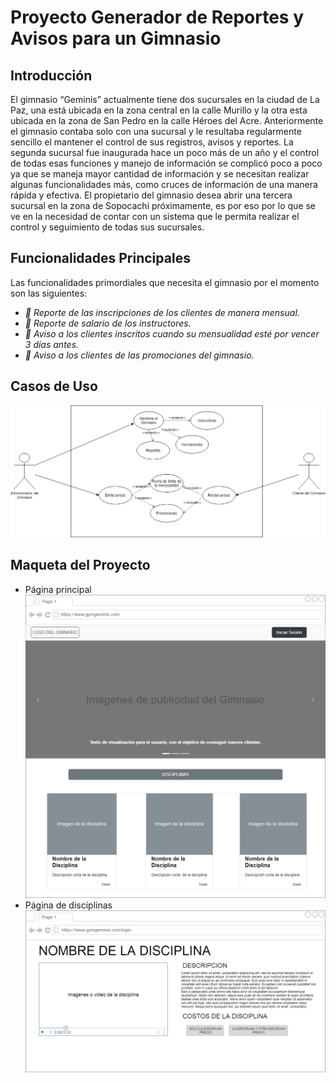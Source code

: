 # Proyecto Generador de Reportes y Avisos para un Gimnasio
## Introducción
El gimnasio “Geminis” actualmente tiene dos sucursales en la ciudad de La Paz, una está ubicada en la zona central en la calle Murillo y la otra esta ubicada en la zona de San Pedro en la calle Héroes del Acre.
Anteriormente el gimnasio contaba solo con una sucursal y le resultaba regularmente sencillo el mantener el control de sus registros, avisos y reportes. La segunda sucursal fue inaugurada hace un poco más de un año y el control de todas esas funciones y manejo de información se complicó poco a poco ya que se maneja mayor cantidad de información y se necesitan realizar algunas funcionalidades más, como cruces de información de una manera rápida y efectiva.
El propietario del gimnasio desea abrir una tercera sucursal en la zona de Sopocachi próximamente, es por eso por lo que se ve en la necesidad de contar con un sistema que le permita realizar el control y seguimiento de todas sus sucursales.
## Funcionalidades Principales
Las funcionalidades primordiales que necesita el gimnasio por el momento son las siguientes:
- _	Reporte de las inscripciones de los clientes de manera mensual._
- _	Reporte de salario de los instructores._ 
- _	Aviso a los clientes inscritos cuando su mensualidad esté por vencer 3 días antes._
- _	Aviso a los clientes de las promociones del gimnasio._
## Casos de Uso
![Caso de Uso general del sistema](CasoUsoI_TS.png)
## Maqueta del Proyecto
- Página principal
![Maqueta de la página principal del sistema](MaquetaProyectoI_TS.png)
- Página de disciplinas
![Maqueta de la página de disciplinas del sistema](MaquetaProyectoII_TS.png)
